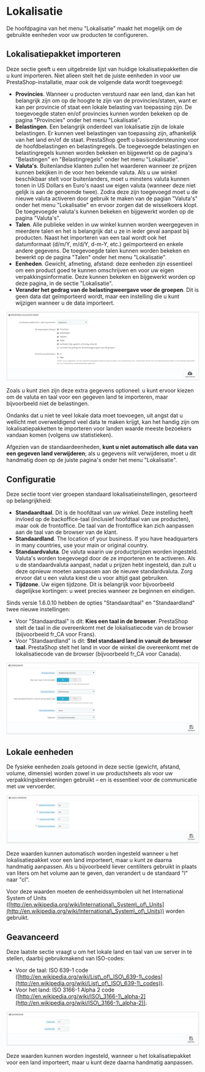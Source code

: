 # Lokalisatie

De hoofdpagina van het menu "Lokalisatie" maakt het mogelijk om de gebruikte eenheden voor uw producten te configureren.

## Lokalisatiepakket importeren <a href="#lokalisatie-lokalisatiepakketimporteren" id="lokalisatie-lokalisatiepakketimporteren"></a>

Deze sectie geeft u een uitgebreide lijst van huidige lokalisatiepakketten die u kunt importeren. Niet alleen stelt het de juiste eenheden in voor uw PrestaShop-installatie, maar ook de volgende data wordt toegevoegd:

* **Provincies**. Wanneer u producten verstuurd naar een land, dan kan het belangrijk zijn om op de hoogte te zijn van de provincies/staten, want er kan per provincie of staat een lokale belasting van toepassing zijn. De toegevoegde staten en/of provincies kunnen worden bekeken op de pagina "Provincies" onder het menu "Lokalisatie".
* **Belastingen**. Een belangrijk onderdeel van lokalisatie zijn de lokale belastingen. Er kunnen veel belastingen van toepassing zijn, afhankelijk van het land en/of de staat. PrestaShop geeft u basisondersteuning voor de hoofdbelastingen en belastingregels. De toegevoegde belastingen en belastingregels kunnen worden bekeken en bijgewerkt op de pagina's "Belastingen" en "Belastingregels" onder het menu "Lokalisatie".
* **Valuta's**. Buitenlandse klanten zullen het waarderen wanneer ze prijzen kunnen bekijken in de voor hen bekende valuta. Als u uw winkel beschikbaar stelt voor buitenlanders, moet u minstens valuta kunnen tonen in US Dollars en Euro's naast uw eigen valuta (wanneer deze niet gelijk is aan de genoemde twee). Zodra deze zijn toegevoegd moet u de nieuwe valuta activeren door gebruik te maken van de pagian "Valuta's" onder het menu "Lokalisatie" en ervoor zorgen dat de wisselkoers klopt. De toegevoegde valuta's kunnen bekeken en bijgewerkt worden op de pagina "Valuta's".
* **Talen**. Alle publieke velden in uw winkel kunnen worden weergegeven in meerdere talen en het is  belangrijk dat u ze in ieder geval aanpast bij producten. Naast het importeren van een taal wordt ook het datumformaat (d/m/Y, m/d/Y, d-m-Y, etc.) geïmporteerd en enkele andere gegevens. De toegevoegde talen kunnen worden bekeken en bewerkt op de pagina "Talen" onder het menu "Lokalisatie".
* **Eenheden**. Gewicht, afmeting, afstand: deze eenheden zijn essentieel om een product goed te kunnen omschrijven en voor uw eigen verpakkingsinformatie. Deze kunnen bekeken en bijgewerkt worden op deze pagina, in de sectie "Lokalisatie".
* **Verander het gedrag van de belastingweergave voor de groepen**. Dit is geen data dat geïmporteerd wordt, maar een instelling die u kunt wijzigen wanneer u de data importeert.

![](../../../.gitbook/assets/40534297.png)

Zoals u kunt zien zijn deze extra gegevens optioneel: u kunt ervoor kiezen om de valuta en taal voor een gegeven land te importeren, maar bijvoorbeeld niet de belastingen.

Ondanks dat u niet te veel lokale data moet toevoegen, uit angst dat u wellicht met overweldigend veel data te maken krijgt, kan het handig zijn om lokalisatiepakketten te importeren voor landen waarde meeste bezoekers vandaan komen (volgens uw statistieken).

Afgezien van de standaardeenheden, **kunt u niet automatisch alle data van een gegeven land verwijderen**; als u gegevens wilt verwijderen, moet u dit handmatig doen op de juiste pagina's onder het menu "Lokalisatie".

## Configuratie <a href="#lokalisatie-configuratie" id="lokalisatie-configuratie"></a>

Deze sectie toont vier groepen standaard lokalisatieinstellingen, gesorteerd op belangrijkheid:

* **Standaardtaal**. Dit is de hoofdtaal van uw winkel. Deze instelling heeft invloed op de backoffice-taal (inclusief hoofdtaal van uw producten), maar ook de frontoffice. De taal van de frontoffice kan zich aanpassen aan de taal van de browser van de klant.
* **Standaardland**. The location of your business. If you have headquarters in many countries, use your main or original country.
* **Standaardvaluta**. De valuta waarin uw productprijzen worden ingesteld. Valuta's worden toegevoegd door de ze importeren en te activeren. Als u de standaardvaluta aanpast, nadat u prijzen hebt ingesteld, dan zult u deze opnieuw moeten aanpassen aan de nieuwe standardvaluta. Zorg ervoor dat u een valuta kiest die u voor altijd gaat gebruiken.
* **Tijdzone**. Uw eigen tijdzone. Dit is belangrijk voor bijvoorbeeld dagelijkse kortingen: u weet precies wanneer ze beginnen en eindigen.

Sinds versie 1.6.0.10 hebben de opties "Standaardtaal" en "Standaardland" twee nieuwe instellingen:

* Voor "Standaardtaal" is dit: **Kies een taal in de browser**. PrestaShop stelt de taal in die overeenkomt met de lokalisatiecode van de browser (bijvoorbeeld fr\_CA voor Frans).
* Voor "Standaardland" is dit: **Stel standaard land in vanuit de browser taal**. PrestaShop stelt het land in voor de winkel die overeenkomt met de lokalisatiecode van de browser (bijvoorbeeld fr\_CA voor Canada).

![](../../../.gitbook/assets/40534298.png)

## Lokale eenheden <a href="#lokalisatie-lokaleeenheden" id="lokalisatie-lokaleeenheden"></a>

De fysieke eenheden zoals getoond in deze sectie (gewicht, afstand, volume, dimensie) worden zowel in uw productsheets als voor uw verpakkingsberekeningen gebruikt – en is essentieel voor de communicatie met uw vervoerder.

![](../../../.gitbook/assets/40534299.png)

Deze waarden kunnen automatisch worden ingesteld wanneer u het lokalisatiepakket voor een land importeert, maar u kunt ze daarna handmatig aanpassen. Als u bijvoorbeeld liever centiliters gebruikt in plaats van liters om het volume aan te geven, dan verandert u de standaard "l" naar "cl".

Voor deze waarden moeten de eenheidssymbolen uit het International System of Units ([http://en.wikipedia.org/wiki/International\_System\_of\_Units](http://en.wikipedia.org/wiki/International\_System\_of\_Units)) worden gebruikt.

## Geavanceerd <a href="#lokalisatie-geavanceerd" id="lokalisatie-geavanceerd"></a>

Deze laatste sectie vraagt u om het lokale land en taal van uw server in te stellen, daarbij gebruikmakend van ISO-codes:

* Voor de taal: ISO 639-1 code ([http://en.wikipedia.org/wiki/List\_of\_ISO\_639-1\_codes](http://en.wikipedia.org/wiki/List\_of\_ISO\_639-1\_codes)).
* Voor het land: ISO 3166-1 Alpha 2 code ([http://en.wikipedia.org/wiki/ISO\_3166-1\_alpha-2](http://en.wikipedia.org/wiki/ISO\_3166-1\_alpha-2)).

![](../../../.gitbook/assets/40534300.png)

Deze waarden kunnen worden ingesteld, wanneer u het lokalisatiepakket voor een land importeert, maar u kunt deze daarna handmatig aanpassen.

